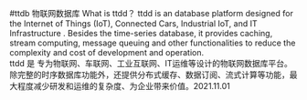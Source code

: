 #ttdb
物联网数据库
What is ttdd？
  ttdd is an database platform designed  for the Internet of Things (IoT), Connected Cars, Industrial IoT, and IT Infrastructure . Besides the time-series database, it provides caching, stream computing, message queuing and other functionalities to reduce the complexity and cost of development and operation.  
  ttdd 是 专为物联网、车联网、工业互联网、IT运维等设计的物联网数据库平台。除完整的时序数据库功能外，还提供分布式缓存、数据订阅、流式计算等功能，最大程度减少研发和运维的复杂度、为企业带来价值。2021.11.01
